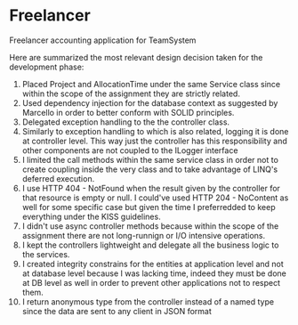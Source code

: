 # Freelancer
Freelancer accounting application for TeamSystem

Here are summarized the most relevant design decision taken for the development phase:

1) Placed Project and AllocationTime under the same Service class since within the scope of the assignment they are strictly related.
2) Used dependency injection for the database context as suggested by Marcello in order to better conform with SOLID principles.
3) Delegated exception handling to the the controller class.
4) Similarly to exception handling to which is also related, logging it is done at controller level. This way just the controller has this responsibility and other components are not coupled to the ILogger interface 
5) I limited the call methods within the same service class in order not to create coupling inside the very class and to take advantage of LINQ's deferred execution.
6) I use HTTP 404 - NotFound when the result given by the controller for that resource is empty or null. I could've used HTTP 204 - NoContent as well for some specific case but given the time I preferredded to keep everything under the KISS guidelines. 
7) I didn't use async controller methods because within the scope of the assignment there are not long-runnign or I/O intensive operations.
8) I kept the controllers lightweight and delegate all the business logic to the services.
9) I created integrity constrains for the entities at application level and not at database level because I was lacking time, indeed they must be done at DB level as well in order to prevent other applications not to respect them.
10) I return anonymous type from the controller instead of a named type since the data are sent to any client in JSON format

